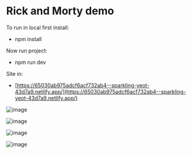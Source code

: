 # Rick and Morty demo

To run in local first install:
- npm install

Now run project:
- npm run dev

Site in:
- [https://65030ab975adcf6acf732ab4--sparkling-yeot-43d7a9.netlify.app/](https://65030ab975adcf6acf732ab4--sparkling-yeot-43d7a9.netlify.app/)

![image](https://github.com/devsoriano/rick-and-morty.demo/assets/22625671/aa8631d7-a545-4886-b55f-40a1f9aca84d)

![image](https://github.com/devsoriano/rick-and-morty.demo/assets/22625671/b6db9a02-4337-4a43-b155-369c6dda5b29)

![image](https://github.com/devsoriano/rick-and-morty.demo/assets/22625671/aee26689-5a19-4391-9181-2a5f5e8f4a28)

![image](https://github.com/devsoriano/rick-and-morty.demo/assets/22625671/11d9dfb9-f6ca-4fe4-8c7e-fae07b8df64f)
